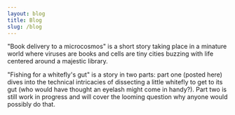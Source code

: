```yaml
---
layout: blog
title: Blog
slug: /blog
---
```


"Book delivery to a microcosmos" is a short story taking place in a minature world where viruses are books and cells are tiny cities buzzing with life centered around a majestic library. 

"Fishing for a whitefly's gut" is a story in two parts: part one (posted here) dives into the technical intricacies of dissecting a little whitefly to get to its gut (who would have thought an eyelash might come in handy?). Part two is still work in progress and will cover the looming question why anyone would possibly do that. 

<br />
